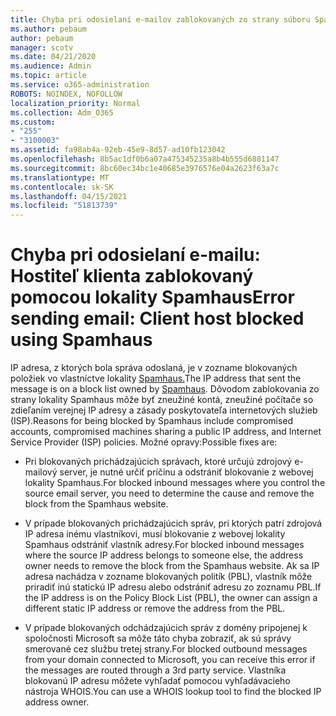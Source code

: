 ```yaml
---
title: Chyba pri odosielaní e-mailov zablokovaných zo strany súboru SpamHaus
ms.author: pebaum
author: pebaum
manager: scotv
ms.date: 04/21/2020
ms.audience: Admin
ms.topic: article
ms.service: o365-administration
ROBOTS: NOINDEX, NOFOLLOW
localization_priority: Normal
ms.collection: Adm_O365
ms.custom:
- "255"
- "3100003"
ms.assetid: fa98ab4a-92eb-45e9-8d57-ad10fb123042
ms.openlocfilehash: 8b5ac1df0b6a07a475345235a8b4b555d6881147
ms.sourcegitcommit: 8bc60ec34bc1e40685e3976576e04a2623f63a7c
ms.translationtype: MT
ms.contentlocale: sk-SK
ms.lasthandoff: 04/15/2021
ms.locfileid: "51813739"
---
```

# <a name="error-sending-email-client-host-blocked-using-spamhaus"></a><span data-ttu-id="7c2d6-102">Chyba pri odosielaní e-mailu: Hostiteľ klienta zablokovaný pomocou lokality Spamhaus</span><span class="sxs-lookup"><span data-stu-id="7c2d6-102">Error sending email: Client host blocked using Spamhaus</span></span>

<span data-ttu-id="7c2d6-103">IP adresa, z ktorých bola správa odoslaná, je v zozname blokovaných položiek vo vlastníctve lokality [Spamhaus.](https://go.microsoft.com/fwlink/p/?linkid=123245)</span><span class="sxs-lookup"><span data-stu-id="7c2d6-103">The IP address that sent the message is on a block list owned by [Spamhaus](https://go.microsoft.com/fwlink/p/?linkid=123245).</span></span> <span data-ttu-id="7c2d6-104">Dôvodom zablokovania zo strany lokality Spamhaus môže byť zneužiné kontá, zneužiné počítače so zdieľaním verejnej IP adresy a zásady poskytovateľa internetových služieb (ISP).</span><span class="sxs-lookup"><span data-stu-id="7c2d6-104">Reasons for being blocked by Spamhaus include compromised accounts, compromised machines sharing a public IP address, and Internet Service Provider (ISP) policies.</span></span> <span data-ttu-id="7c2d6-105">Možné opravy:</span><span class="sxs-lookup"><span data-stu-id="7c2d6-105">Possible fixes are:</span></span>
  
- <span data-ttu-id="7c2d6-106">Pri blokovaných prichádzajúcich správach, ktoré určujú zdrojový e-mailový server, je nutné určiť príčinu a odstrániť blokovanie z webovej lokality Spamhaus.</span><span class="sxs-lookup"><span data-stu-id="7c2d6-106">For blocked inbound messages where you control the source email server, you need to determine the cause and remove the block from the Spamhaus website.</span></span>

- <span data-ttu-id="7c2d6-107">V prípade blokovaných prichádzajúcich správ, pri ktorých patrí zdrojová IP adresa inému vlastníkovi, musí blokovanie z webovej lokality Spamhaus odstrániť vlastník adresy.</span><span class="sxs-lookup"><span data-stu-id="7c2d6-107">For blocked inbound messages where the source IP address belongs to someone else, the address owner needs to remove the block from the Spamhaus website.</span></span> <span data-ttu-id="7c2d6-108">Ak sa IP adresa nachádza v zozname blokovaných politík (PBL), vlastník môže priradiť inú statickú IP adresu alebo odstrániť adresu zo zoznamu PBL.</span><span class="sxs-lookup"><span data-stu-id="7c2d6-108">If the IP address is on the Policy Block List (PBL), the owner can assign a different static IP address or remove the address from the PBL.</span></span>

- <span data-ttu-id="7c2d6-109">V prípade blokovaných odchádzajúcich správ z domény pripojenej k spoločnosti Microsoft sa môže táto chyba zobraziť, ak sú správy smerované cez službu tretej strany.</span><span class="sxs-lookup"><span data-stu-id="7c2d6-109">For blocked outbound messages from your domain connected to Microsoft, you can receive this error if the messages are routed through a 3rd party service.</span></span> <span data-ttu-id="7c2d6-110">Vlastníka blokovanú IP adresu môžete vyhľadať pomocou vyhľadávacieho nástroja WHOIS.</span><span class="sxs-lookup"><span data-stu-id="7c2d6-110">You can use a WHOIS lookup tool to find the blocked IP address owner.</span></span>
